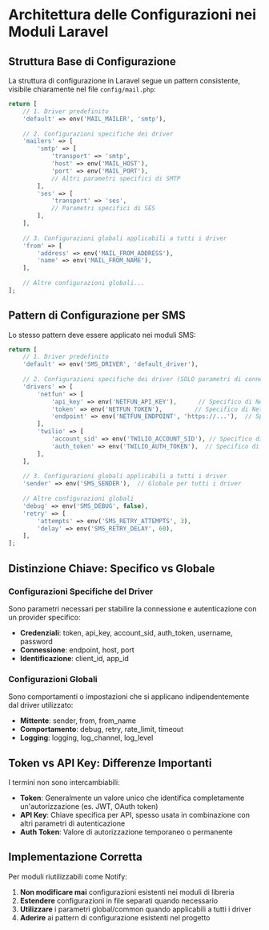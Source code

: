 # Architettura delle Configurazioni nei Moduli Laravel

## Struttura Base di Configurazione

La struttura di configurazione in Laravel segue un pattern consistente, visibile chiaramente nel file `config/mail.php`:

```php
return [
    // 1. Driver predefinito
    'default' => env('MAIL_MAILER', 'smtp'),
    
    // 2. Configurazioni specifiche dei driver
    'mailers' => [
        'smtp' => [
            'transport' => 'smtp',
            'host' => env('MAIL_HOST'),
            'port' => env('MAIL_PORT'),
            // Altri parametri specifici di SMTP
        ],
        'ses' => [
            'transport' => 'ses',
            // Parametri specifici di SES
        ],
    ],
    
    // 3. Configurazioni globali applicabili a tutti i driver
    'from' => [
        'address' => env('MAIL_FROM_ADDRESS'),
        'name' => env('MAIL_FROM_NAME'),
    ],
    
    // Altre configurazioni globali...
];
```

## Pattern di Configurazione per SMS

Lo stesso pattern deve essere applicato nei moduli SMS:

```php
return [
    // 1. Driver predefinito
    'default' => env('SMS_DRIVER', 'default_driver'),
    
    // 2. Configurazioni specifiche dei driver (SOLO parametri di connessione e credenziali)
    'drivers' => [
        'netfun' => [
            'api_key' => env('NETFUN_API_KEY'),      // Specifico di Netfun
            'token' => env('NETFUN_TOKEN'),         // Specifico di Netfun (alternativo a api_key)
            'endpoint' => env('NETFUN_ENDPOINT', 'https://...'),  // Specifico di Netfun
        ],
        'twilio' => [
            'account_sid' => env('TWILIO_ACCOUNT_SID'), // Specifico di Twilio
            'auth_token' => env('TWILIO_AUTH_TOKEN'),  // Specifico di Twilio
        ],
    ],
    
    // 3. Configurazioni globali applicabili a tutti i driver
    'sender' => env('SMS_SENDER'),  // Globale per tutti i driver
    
    // Altre configurazioni globali
    'debug' => env('SMS_DEBUG', false),
    'retry' => [
        'attempts' => env('SMS_RETRY_ATTEMPTS', 3),
        'delay' => env('SMS_RETRY_DELAY', 60),
    ],
];
```

## Distinzione Chiave: Specifico vs Globale

### Configurazioni Specifiche del Driver
Sono parametri necessari per stabilire la connessione e autenticazione con un provider specifico:

- **Credenziali**: token, api_key, account_sid, auth_token, username, password
- **Connessione**: endpoint, host, port
- **Identificazione**: client_id, app_id

### Configurazioni Globali
Sono comportamenti o impostazioni che si applicano indipendentemente dal driver utilizzato:

- **Mittente**: sender, from, from_name
- **Comportamento**: debug, retry, rate_limit, timeout
- **Logging**: logging, log_channel, log_level

## Token vs API Key: Differenze Importanti

I termini non sono intercambiabili:

- **Token**: Generalmente un valore unico che identifica completamente un'autorizzazione (es. JWT, OAuth token)
- **API Key**: Chiave specifica per API, spesso usata in combinazione con altri parametri di autenticazione
- **Auth Token**: Valore di autorizzazione temporaneo o permanente

## Implementazione Corretta 

Per moduli riutilizzabili come Notify:

1. **Non modificare mai** configurazioni esistenti nei moduli di libreria
2. **Estendere** configurazioni in file separati quando necessario
3. **Utilizzare** i parametri global/common quando applicabili a tutti i driver
4. **Aderire** ai pattern di configurazione esistenti nel progetto

